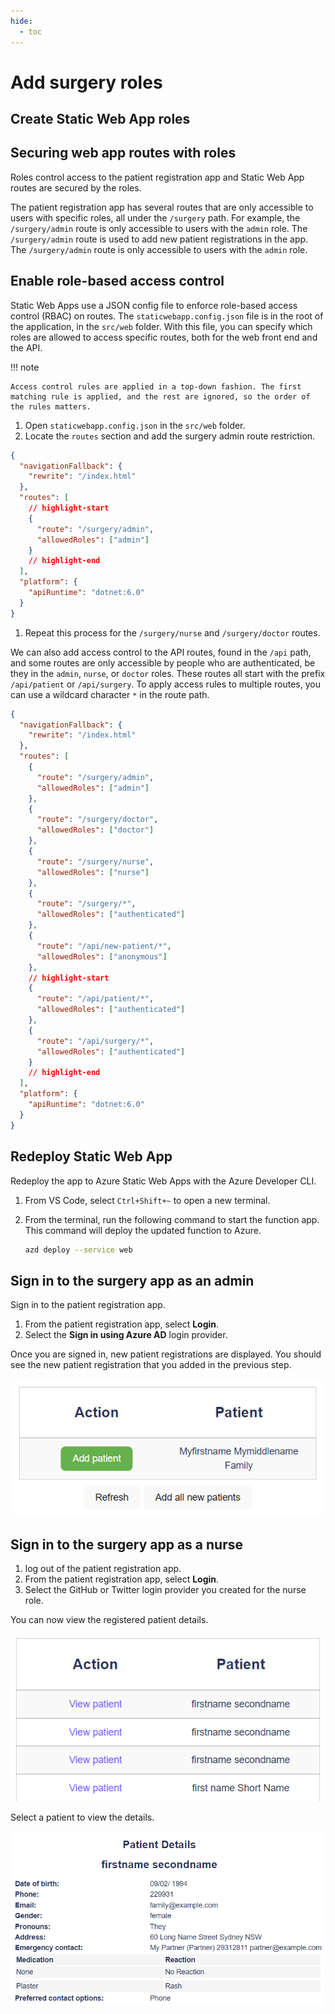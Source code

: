 ```yaml
---
hide:
  - toc
---
```


# Add surgery roles

## Create Static Web App roles

## Securing web app routes with roles

Roles control access to the patient registration app and Static Web App routes are secured by the roles.

The patient registration app has several routes that are only accessible to users with specific roles, all under the `/surgery` path. For example, the `/surgery/admin` route is only accessible to users with the `admin` role. The `/surgery/admin` route is used to add new patient registrations in the app. The `/surgery/admin` route is only accessible to users with the `admin` role.

## Enable role-based access control

Static Web Apps use a JSON config file to enforce role-based access control (RBAC) on routes. The `staticwebapp.config.json` file is in the root of the application, in the `src/web` folder. With this file, you can specify which roles are allowed to access specific routes, both for the web front end and the API.

!!! note

    Access control rules are applied in a top-down fashion. The first matching rule is applied, and the rest are ignored, so the order of the rules matters.

1. Open `staticwebapp.config.json` in the `src/web` folder.
1. Locate the `routes` section and add the surgery admin route restriction.

  ```json
  {
    "navigationFallback": {
      "rewrite": "/index.html"
    },
    "routes": [
      // highlight-start
      {
        "route": "/surgery/admin",
        "allowedRoles": ["admin"]
      }
      // highlight-end
    ],
    "platform": {
      "apiRuntime": "dotnet:6.0"
    }
  }
  ```

1. Repeat this process for the `/surgery/nurse` and `/surgery/doctor` routes.

We can also add access control to the API routes, found in the `/api` path, and some routes are only accessible by people who are authenticated, be they in the `admin`, `nurse`, or `doctor` roles. These routes all start with the prefix `/api/patient` or `/api/surgery`. To apply access rules to multiple routes, you can use a wildcard character `*` in the route path.

```json
{
  "navigationFallback": {
    "rewrite": "/index.html"
  },
  "routes": [
    {
      "route": "/surgery/admin",
      "allowedRoles": ["admin"]
    },
    {
      "route": "/surgery/doctor",
      "allowedRoles": ["doctor"]
    },
    {
      "route": "/surgery/nurse",
      "allowedRoles": ["nurse"]
    },
    {
      "route": "/surgery/*",
      "allowedRoles": ["authenticated"]
    },
    {
      "route": "/api/new-patient/*",
      "allowedRoles": ["anonymous"]
    },
    // highlight-start
    {
      "route": "/api/patient/*",
      "allowedRoles": ["authenticated"]
    },
    {
      "route": "/api/surgery/*",
      "allowedRoles": ["authenticated"]
    }
    // highlight-end
  ],
  "platform": {
    "apiRuntime": "dotnet:6.0"
  }
}
```

## Redeploy Static Web App

Redeploy the app to Azure Static Web Apps with the Azure Developer CLI.

1. From VS Code, select `Ctrl+Shift+~` to open a new terminal.
1. From the terminal, run the following command to start the function app. This command will deploy the updated function to Azure.

   ```bash
   azd deploy --service web
   ```

## Sign in to the surgery app as an admin

Sign in to the patient registration app.

1. From the patient registration app, select **Login**.
1. Select the **Sign in using Azure AD** login provider.

Once you are signed in, new patient registrations are displayed. You should see the new patient registration that you added in the previous step.

![The image shows how to add a patient](img/add_patient.png)

## Sign in to the surgery app as a nurse

1. log out of the patient registration app.
1. From the patient registration app, select **Login**.
1. Select the GitHub or Twitter login provider you created for the nurse role.

You can now view the registered patient details.

![The image shows registered patients](img/view_patients.png)

Select a patient to view the details.

![The image shows the patient record details](img/view_patient_details.png)
